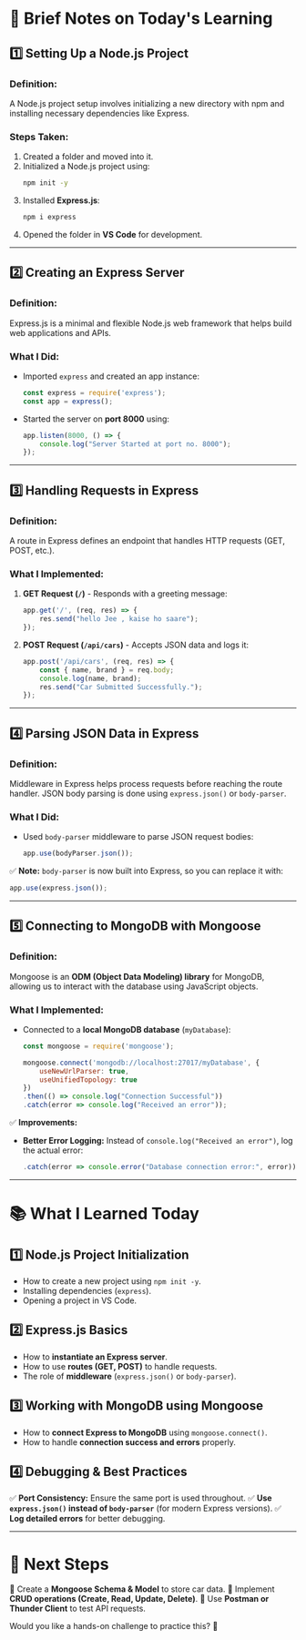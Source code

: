 # 📌 Brief Notes on Today's Learning

## 1️⃣ Setting Up a Node.js Project

### **Definition:**
A Node.js project setup involves initializing a new directory with npm and installing necessary dependencies like Express.

### **Steps Taken:**
1. Created a folder and moved into it.
2. Initialized a Node.js project using:
   ```sh
   npm init -y
   ```
3. Installed **Express.js**:
   ```sh
   npm i express
   ```
4. Opened the folder in **VS Code** for development.

---

## 2️⃣ Creating an Express Server

### **Definition:**
Express.js is a minimal and flexible Node.js web framework that helps build web applications and APIs.

### **What I Did:**
- Imported `express` and created an app instance:
  ```js
  const express = require('express');
  const app = express();
  ```
- Started the server on **port 8000** using:
  ```js
  app.listen(8000, () => {
      console.log("Server Started at port no. 8000");
  });
  ```

---

## 3️⃣ Handling Requests in Express

### **Definition:**
A route in Express defines an endpoint that handles HTTP requests (GET, POST, etc.).

### **What I Implemented:**
1. **GET Request (`/`)** - Responds with a greeting message:
   ```js
   app.get('/', (req, res) => {
       res.send("hello Jee , kaise ho saare");
   });
   ```
2. **POST Request (`/api/cars`)** - Accepts JSON data and logs it:
   ```js
   app.post('/api/cars', (req, res) => {
       const { name, brand } = req.body;
       console.log(name, brand);
       res.send("Car Submitted Successfully.");
   });
   ```

---

## 4️⃣ Parsing JSON Data in Express

### **Definition:**
Middleware in Express helps process requests before reaching the route handler. JSON body parsing is done using `express.json()` or `body-parser`.

### **What I Did:**
- Used `body-parser` middleware to parse JSON request bodies:
  ```js
  app.use(bodyParser.json());
  ```
✅ **Note:**
`body-parser` is now built into Express, so you can replace it with:
  ```js
  app.use(express.json());
  ```

---

## 5️⃣ Connecting to MongoDB with Mongoose

### **Definition:**
Mongoose is an **ODM (Object Data Modeling) library** for MongoDB, allowing us to interact with the database using JavaScript objects.

### **What I Implemented:**
- Connected to a **local MongoDB database** (`myDatabase`):
  ```js
  const mongoose = require('mongoose');

  mongoose.connect('mongodb://localhost:27017/myDatabase', {
      useNewUrlParser: true,
      useUnifiedTopology: true
  })
  .then(() => console.log("Connection Successful"))
  .catch(error => console.log("Received an error"));
  ```

✅ **Improvements:**
- **Better Error Logging:** Instead of `console.log("Received an error")`, log the actual error:
  ```js
  .catch(error => console.error("Database connection error:", error));
  ```

---

# 📚 What I Learned Today

## 1️⃣ Node.js Project Initialization
- How to create a new project using `npm init -y`.
- Installing dependencies (`express`).
- Opening a project in VS Code.

## 2️⃣ Express.js Basics
- How to **instantiate an Express server**.
- How to use **routes (GET, POST)** to handle requests.
- The role of **middleware** (`express.json()` or `body-parser`).

## 3️⃣ Working with MongoDB using Mongoose
- How to **connect Express to MongoDB** using `mongoose.connect()`.
- How to handle **connection success and errors** properly.

## 4️⃣ Debugging & Best Practices
✅ **Port Consistency:** Ensure the same port is used throughout.
✅ **Use `express.json()` instead of `body-parser`** (for modern Express versions).
✅ **Log detailed errors** for better debugging.

---

# 🌟 Next Steps

🔹 Create a **Mongoose Schema & Model** to store car data.
🔹 Implement **CRUD operations (Create, Read, Update, Delete)**.
🔹 Use **Postman or Thunder Client** to test API requests.

Would you like a hands-on challenge to practice this? 🚀

